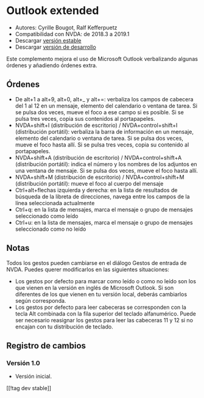 # Outlook extended #

* Autores: Cyrille Bougot, Ralf Kefferpuetz
* Compatibilidad con NVDA: de 2018.3 a 2019.1
* Descargar [versión estable][1]
* Descargar [versión de desarrollo][2]

Este complemento mejora el uso de Microsoft Outlook verbalizando algunas
órdenes y añadiendo órdenes extra.

## Órdenes

* De alt+1 a alt+9, alt+0, alt+_ y alt+=: verbaliza los campos de cabecera
  del 1 al 12 en un mensaje, elemento del calendario o ventana de tarea. Si
  se pulsa dos veces, mueve el foco a ese campo si es posible. Si se pulsa
  tres veces, copia sus contenidos al portapapeles.
* NVDA+shift+I (distribución de escritorio) / NVDA+control+shift+I
  (distribución portátil): verbaliza la barra de información en un mensaje,
  elemento del calendario o ventana de tarea. Si se pulsa dos veces, mueve
  el foco hasta allí. Si se pulsa tres veces, copia su contenido al
  portapapeles.
* NVDA+shift+A (distribución de escritorio) / NVDA+control+shift+A
  (distribución portátil): indica el número y los nombres de los adjuntos en
  una ventana de mensaje. Si se pulsa dos veces, mueve el foco hasta allí.
* NVDA+shift+M (distribución de escritorio) / NVDA+control+shift+M
  (distribución portátil): mueve el foco al cuerpo del mensaje
* Ctrl+alt+flechas izquierda y derecha: en la lista de resultados de
  búsqueda de la libreta de direcciones, navega entre los campos de la línea
  seleccionada actualmente
* Ctrl+q: en la lista de mensajes, marca el mensaje o grupo de mensajes
  seleccionado como leído
* Ctrl+u: en la lista de mensajes, marca el mensaje o grupo de mensajes
  seleccionado como no leído

## Notas

Todos los gestos pueden cambiarse en el diálogo Gestos de entrada de
NVDA. Puedes querer modificarlos en las siguientes situaciones:

* Los gestos por defecto para marcar como leído o como no leído son los que
  vienen en la versión en inglés de Microsoft Outlook. Si son diferentes de
  los que vienen en tu versión local, deberás cambiarlos según corresponda.
* Los gestos por defecto para leer cabeceras se corresponden con la tecla
  Alt combinada con la fila superior del teclado alfanumérico. Puede ser
  necesario reasignar los gestos para leer las cabeceras 11 y 12 si no
  encajan con tu distribución de teclado.

## Registro de cambios

### Versión 1.0

* Versión inicial.

[[!tag dev stable]]

[1]: https://addons.nvda-project.org/files/get.php?file=outlookextended

[2]: https://addons.nvda-project.org/files/get.php?file=outlookextended-dev
